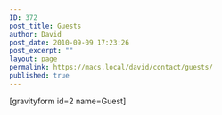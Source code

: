 ```yaml
---
ID: 372
post_title: Guests
author: David
post_date: 2010-09-09 17:23:26
post_excerpt: ""
layout: page
permalink: https://macs.local/david/contact/guests/
published: true
---
```

[gravityform id=2 name=Guest]